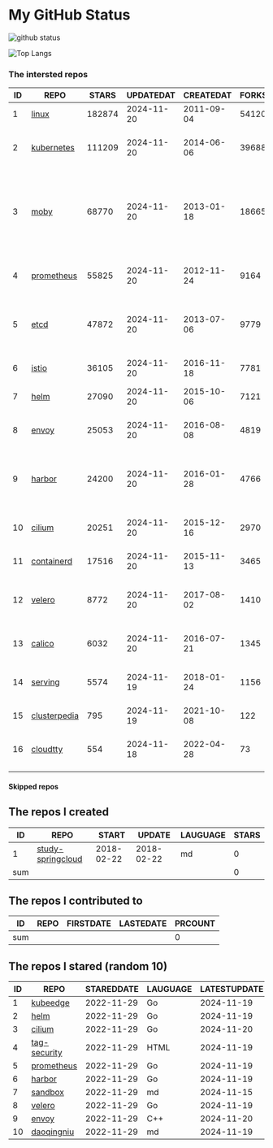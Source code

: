 # My GitHub Status

<img src="https://github-readme-stats-1.yihong0618.vercel.app/api?username=daoqingniu&show_icons=true&&&hide_title=true&count_private=true" alt="github status" />

![Top Langs](https://github-readme-stats-1.yihong0618.vercel.app/api/top-langs/?username=daoqingniu&layout=compact)

<!--START_SECTION:github_repos-->
### The intersted repos
| ID |                              REPO                               | STARS  | UPDATEDAT  | CREATEDAT  | FORKSCOUNT |                                                DESCRIPTIONS                                                |
|----|-----------------------------------------------------------------|--------|------------|------------|------------|------------------------------------------------------------------------------------------------------------|
|  1 | [linux](https://github.com/torvalds/linux)                      | 182874 | 2024-11-20 | 2011-09-04 |      54120 | Linux kernel source tree                                                                                   |
|  2 | [kubernetes](https://github.com/kubernetes/kubernetes)          | 111209 | 2024-11-20 | 2014-06-06 |      39688 | Production-Grade Container Scheduling and Management                                                       |
|  3 | [moby](https://github.com/moby/moby)                            |  68770 | 2024-11-20 | 2013-01-18 |      18665 | The Moby Project - a collaborative project for the container ecosystem to assemble container-based systems |
|  4 | [prometheus](https://github.com/prometheus/prometheus)          |  55825 | 2024-11-20 | 2012-11-24 |       9164 | The Prometheus monitoring system and time series database.                                                 |
|  5 | [etcd](https://github.com/etcd-io/etcd)                         |  47872 | 2024-11-20 | 2013-07-06 |       9779 | Distributed reliable key-value store for the most critical data of a distributed system                    |
|  6 | [istio](https://github.com/istio/istio)                         |  36105 | 2024-11-20 | 2016-11-18 |       7781 | Connect, secure, control, and observe services.                                                            |
|  7 | [helm](https://github.com/helm/helm)                            |  27090 | 2024-11-20 | 2015-10-06 |       7121 | The Kubernetes Package Manager                                                                             |
|  8 | [envoy](https://github.com/envoyproxy/envoy)                    |  25053 | 2024-11-20 | 2016-08-08 |       4819 | Cloud-native high-performance edge/middle/service proxy                                                    |
|  9 | [harbor](https://github.com/goharbor/harbor)                    |  24200 | 2024-11-20 | 2016-01-28 |       4766 | An open source trusted cloud native registry project that stores, signs, and scans content.                |
| 10 | [cilium](https://github.com/cilium/cilium)                      |  20251 | 2024-11-20 | 2015-12-16 |       2970 | eBPF-based Networking, Security, and Observability                                                         |
| 11 | [containerd](https://github.com/containerd/containerd)          |  17516 | 2024-11-20 | 2015-11-13 |       3465 | An open and reliable container runtime                                                                     |
| 12 | [velero](https://github.com/vmware-tanzu/velero)                |   8772 | 2024-11-20 | 2017-08-02 |       1410 | Backup and migrate Kubernetes applications and their persistent volumes                                    |
| 13 | [calico](https://github.com/projectcalico/calico)               |   6032 | 2024-11-20 | 2016-07-21 |       1345 | Cloud native networking and network security                                                               |
| 14 | [serving](https://github.com/knative/serving)                   |   5574 | 2024-11-19 | 2018-01-24 |       1156 | Kubernetes-based, scale-to-zero, request-driven compute                                                    |
| 15 | [clusterpedia](https://github.com/clusterpedia-io/clusterpedia) |    795 | 2024-11-19 | 2021-10-08 |        122 | The Encyclopedia of Kubernetes clusters                                                                    |
| 16 | [cloudtty](https://github.com/cloudtty/cloudtty)                |    554 | 2024-11-18 | 2022-04-28 |         73 | A Friendly Kubernetes CloudShell (Web Terminal) !                                                          |



#### Skipped repos
<!--END_SECTION:github_repos-->

<!--START_SECTION:my_github-->
## The repos I created
| ID  |                                 REPO                                 |   START    |   UPDATE   | LAUGUAGE | STARS |
|-----|----------------------------------------------------------------------|------------|------------|----------|-------|
|   1 | [study-springcloud](https://github.com/daoqingniu/study-springcloud) | 2018-02-22 | 2018-02-22 | md       |     0 |
| sum |                                                                      |            |            |          |     0 |

## The repos I contributed to
| ID  | REPO | FIRSTDATE | LASTEDATE | PRCOUNT |
|-----|------|-----------|-----------|---------|
| sum |      |           |           |       0 |

## The repos I stared (random 10)
| ID |                          REPO                          | STAREDDATE | LAUGUAGE | LATESTUPDATE |
|----|--------------------------------------------------------|------------|----------|--------------|
|  1 | [kubeedge](https://github.com/kubeedge/kubeedge)       | 2022-11-29 | Go       | 2024-11-19   |
|  2 | [helm](https://github.com/helm/helm)                   | 2022-11-29 | Go       | 2024-11-19   |
|  3 | [cilium](https://github.com/cilium/cilium)             | 2022-11-29 | Go       | 2024-11-20   |
|  4 | [tag-security](https://github.com/cncf/tag-security)   | 2022-11-29 | HTML     | 2024-11-19   |
|  5 | [prometheus](https://github.com/prometheus/prometheus) | 2022-11-29 | Go       | 2024-11-19   |
|  6 | [harbor](https://github.com/goharbor/harbor)           | 2022-11-29 | Go       | 2024-11-19   |
|  7 | [sandbox](https://github.com/cncf/sandbox)             | 2022-11-29 | md       | 2024-11-15   |
|  8 | [velero](https://github.com/vmware-tanzu/velero)       | 2022-11-29 | Go       | 2024-11-19   |
|  9 | [envoy](https://github.com/envoyproxy/envoy)           | 2022-11-29 | C++      | 2024-11-20   |
| 10 | [daoqingniu](https://github.com/daoqingniu/daoqingniu) | 2022-11-29 | md       | 2024-11-19   |

<!--END_SECTION:my_github-->
